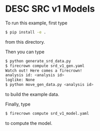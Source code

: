 # DESC SRC v1 Models

To run this example, first type

```bash
$ pip install -e .
```

from this directory.

Then you can type

```bash
$ python generate_srd_data.py
$ firecrown compute srd_v1_gen.yaml
Watch out! Here comes a firecrown!
analysis id: <analysis id>
loglike: None
$ python move_gen_data.py <analysis id>
```

to build the example data.

Finally, type

```bash
$ firecrown compute srd_v1_model.yaml
```

to compute the model.
